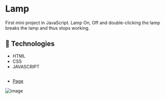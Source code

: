 # Lamp 

First mini project in JavaScript. Lamp On, Off and double-clicking the lamp breaks the lamp and thus stops working.

## 🚀 Technologies

* HTML
* CSS
* JAVASCRIPT


## 
* [Page](https://andebarbosa.github.io/Lamp-JS)

![image](https://user-images.githubusercontent.com/99770532/214467281-256b021a-d9f7-48d6-b623-c303ca79a3bc.png)
